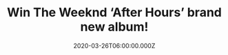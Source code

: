 ---
campaign-uuid: "c-e37b1537-daf4-4687-9777-ee3a96dd2c84"
type: "Competition"
category: "Music"
date: "2020-03-26T06:00:00.000Z"
end-date: "2020-04-26T23:59:00.000Z"
disable-form: false
is_promoted: false
has_entry_page: true
title: "Win The Weeknd ‘After Hours’ brand new album!"
competition-description: "<p>’After Hours’ is the brand new album from the Canadian\
  \ singer, songwriter, actor and record producer The Weeknd. A brand new record we\
  \ are pretty sure you won’t want to miss. ‘Blinding Lights’, ‘Alone Again’, ‘Too\
  \ Late’ are some of his tunes you can discover is his fourth album.</p>\n<p>Want\
  \ to hear it first? Click below for a chance to win.</p>\n"
hero-header: "Win The Weeknd ‘After Hours’ brand new album!"
terms-confirmation: "N/A"
banner-img: "https://assets.expresslyapp.com/asset-58d8e14c-dd83-47d9-a32b-b025ce4bd215.jpg"
logo-left-href: "aaa.nme.com"
logo-left-image: "https://assets.expresslyapp.com/asset-2a7e6009-9a77-439e-a835-120da68ca495.jpg"
logo-left-title: "NME AAA"
bg-image-hero: "https://assets.expresslyapp.com/asset-beb97b13-fef8-43ce-858b-790186736241.jpg"
bg-image-first: "https://assets.expresslyapp.com/asset-c7fa202b-1b2a-4ac4-a2a4-14836451cd60.jpg"
section1-content: "<p>We are giving away the fourth studio album from the Canadian\
  \ singer The Weeknd. ‘Blinding Lights’, ‘Alone Again’, ‘Too Late’ and many more\
  \ songs for you to discover.</p>\n<p>Click below and it could be yours!</p>\n"
entry-title: "Win The Weeknd ‘After Hours’ brand new album!"
entry-content: "<p>Enter the draw to win The Weeknd ‘After Hours’ brand new album\
  \ by completing the form below before 23:59 on the 26th of April 2020.</p>\n"
has-winner: false
prize-description: "The Weeknd ‘After Hours’ brand new album!"
special-conditions: "Multiple entries are allowed up to one every day.\r\n\r\nThis\
  \ competition is also available on: https://club.expressly.io/competitions/the-weeknd-album-giveaway"
country-restrictions:
- "GB"
---